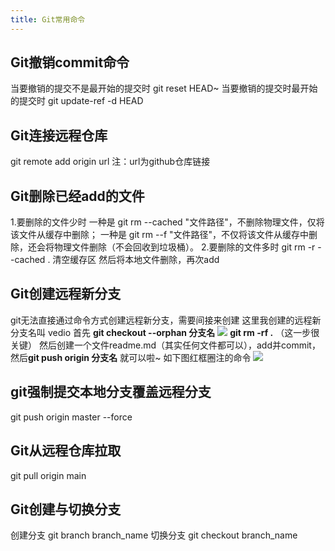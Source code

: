 ```yaml
---
title: Git常用命令
---
```



## Git撤销commit命令
当要撤销的提交不是最开始的提交时
	git reset HEAD~
当要撤销的提交时最开始的提交时
	git update-ref -d HEAD
## Git连接远程仓库
git remote add origin url
注：url为github仓库链接
## Git删除已经add的文件
1.要删除的文件少时
	一种是 git rm --cached "文件路径"，不删除物理文件，仅将该文件从缓存中删除；
	一种是 git rm --f  "文件路径"，不仅将该文件从缓存中删除，还会将物理文件删除（不会回收到垃圾桶）。
2.要删除的文件多时
	git rm -r --cached .  清空缓存区
	然后将本地文件删除，再次add
	

## Git创建远程新分支
git无法直接通过命令方式创建远程新分支，需要间接来创建
这里我创建的远程新分支名叫 vedio
首先 **git checkout --orphan 分支名**
![](https://img-blog.csdnimg.cn/20210403164118752.png)
**git rm -rf .** （这一步很关键）
然后创建一个文件readme.md（其实任何文件都可以），add并commit，然后**git push origin 分支名** 就可以啦~
如下图红框圈注的命令
![](https://img-blog.csdnimg.cn/20210403164816128.png?x-oss-process=image/watermark,type_ZmFuZ3poZW5naGVpdGk,shadow_10,text_aHR0cHM6Ly9ibG9nLmNzZG4ubmV0L3dlaXhpbl80MzkzOTQyMQ==,size_16,color_FFFFFF,t_70)
## git强制提交本地分支覆盖远程分支
git push origin master --force
## Git从远程仓库拉取
git pull origin main
## Git创建与切换分支
创建分支 git branch branch_name
切换分支 git checkout branch_name








